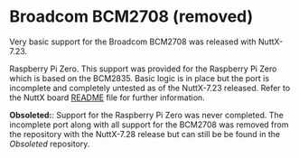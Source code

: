 # Broadcom BCM2708 (removed)

Very basic support for the Broadcom BCM2708 was released with
NuttX-7.23.

Raspberry Pi Zero. This support was provided for the Raspberry Pi Zero
which is based on the BCM2835. Basic logic is in place but the port is
incomplete and completely untested as of the NuttX-7.23 released. Refer
to the NuttX board
[README](https://bitbucket.org/patacongo/obsoleted/src/master/nuttx/boards/pizero/README.txt)
file for further information.

**Obsoleted:**: Support for the Raspberry Pi Zero was never completed.
The incomplete port along with all support for the BCM2708 was removed
from the repository with the NuttX-7.28 release but can still be be
found in the *Obsoleted* repository.
